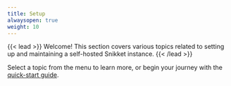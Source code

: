 ```yaml
---
title: Setup
alwaysopen: true
weight: 10
---
```


{{< lead >}}
Welcome! This section covers various topics related to setting up and
maintaining a self-hosted Snikket instance.
{{< /lead >}}

Select a topic from the menu to learn more, or begin your journey with the
[quick-start guide](quickstart/).

